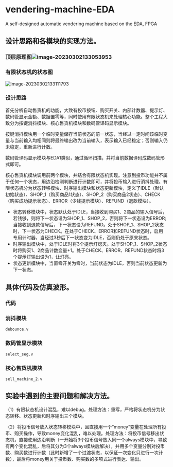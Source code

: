 # vendering-machine-EDA
 A self-designed automatic vendering machine based on the EDA, FPGA



## 设计思路和各模块的实现方法。

### 顶层原理图![image-20230302133053953](C:\Users\wql2002\AppData\Roaming\Typora\typora-user-images\image-20230302133053953.png)

### 有限状态机的状态图

![image-20230302133111793](C:\Users\wql2002\AppData\Roaming\Typora\typora-user-images\image-20230302133111793.png)

### 设计思路

​    首先分析自动售货机的功能，大致有投币按钮、购买开关、内部计数器、提示灯、数码管显示金额、数据置零等，同时使用有限状态机来处理核心功能。整个工程大致分为按键消抖模块、核心售货机模块和数码管译码显示模块。

按键消抖模块用一个临时变量储存当前状态的前一状态，当经过一定时间该临时变量与当前输入均相同则将最终输出改为当前输入，表示输入已经稳定；否则输入仍未稳定，重新进行计数。

数码管译码显示模块与EDA1类似，通过循环扫描，并将当前数据译码成数码管形式即可。

核心售货机模块调用前两个模块，并结合有限状态机实现。注意到投币功能并不属于任何一个状态，用边沿检测判断进行计数即可，并将投币输入进行消抖处理。有限状态机分为状态转移模块、时序输出模块和状态更新模块，定义了IDLE（默认初始状态）、SHOP_1（购买商品1状态）、SHOP_2（购买商品2状态）、CHECK（购买成功提示状态）、ERROR（少钱提示模块）、REFUND（退款模块）。

- 状态转移模块中，状态默认处于IDLE，当接收到购买1、2商品的输入信号后，若钱够，则将下一状态设为SHOP_1、SHOP_2，否则将下一状态设为ERROR;当接收到退款信号后，下一状态设为REFUND。处于SHOP_1、SHOP_2状态时，下一状态为CHECK。在处于CHECK、ERROR和REFUND状态时，启用专用计时器，当经过3秒后下一状态变为IDLE，否则仍处于原来状态。
- 时序输出模块中，处于IDLE时将3个提示灯熄灭。处于SHOP_1、SHOP_2状态时将购买1、2商品计数变量+1。处于CHECK、ERROR、REFUND状态时将3个提示灯输出设为1，让灯亮。
- 状态更新模块中，当置零开关为零时，当前状态为IDLE，否则当前状态更新为下一状态。

 

## 具体代码及仿真波形。

### 代码

### 消抖模块

 `debounce.v`

### 数码管显示模块

`select_seg.v`

### 核心售货机模块

`sell_machine_2.v`



## 实验中遇到的主要问题和解决方法。

（1）有限状态机设计混乱，难以debug。处理方法：重写，严格将状态机分为状态转移、状态更新和时序输出三个模块。

（2）将投币信号放入状态转移模块中，且直接用一个“money”变量在处理所有投币、购买操作，导致money变化混乱，难以处理。处理方法：将投币信号移出状态机，直接使用边沿判断（一开始将3个投币信号放入同一个always模块中，导致有两个变化混乱，后将其分为3个always模块后解决），并用多个变量分别对投币数、购买数进行计数（此时新增了一个过渡状态，以保证一次变化只进行一次计数），最后将money用关于投币数、购买数的多项式进行表达、输出。
